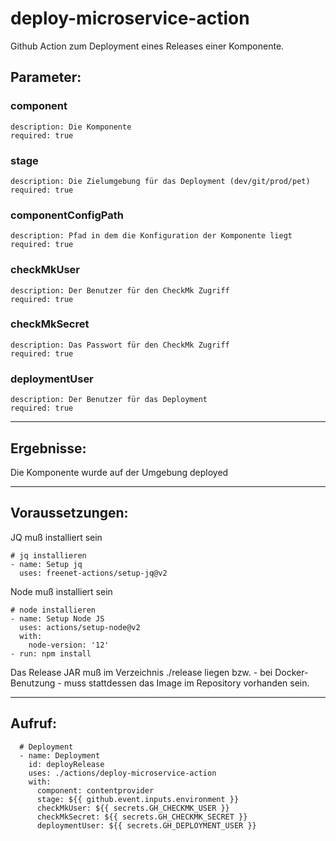 # deploy-microservice-action

Github Action zum Deployment eines Releases einer Komponente.

## Parameter:
### component
    description: Die Komponente
    required: true
### stage
    description: Die Zielumgebung für das Deployment (dev/git/prod/pet)
    required: true
### componentConfigPath
    description: Pfad in dem die Konfiguration der Komponente liegt
    required: true
### checkMkUser
    description: Der Benutzer für den CheckMk Zugriff
    required: true
### checkMkSecret
    description: Das Passwort für den CheckMk Zugriff
    required: true
### deploymentUser
    description: Der Benutzer für das Deployment
    required: true

---

## Ergebnisse:

Die Komponente wurde auf der Umgebung deployed

---

## Voraussetzungen:

JQ muß installiert sein

    # jq installieren
    - name: Setup jq
      uses: freenet-actions/setup-jq@v2

Node muß installiert sein

    # node installieren
    - name: Setup Node JS
      uses: actions/setup-node@v2
      with:
        node-version: '12'
    - run: npm install

Das Release JAR muß im Verzeichnis ./release liegen bzw. - bei Docker-Benutzung - muss stattdessen das Image im Repository vorhanden sein.

---

## Aufruf:

      # Deployment
      - name: Deployment
        id: deployRelease
        uses: ./actions/deploy-microservice-action
        with:
          component: contentprovider
          stage: ${{ github.event.inputs.environment }}
          checkMkUser: ${{ secrets.GH_CHECKMK_USER }}
          checkMkSecret: ${{ secrets.GH_CHECKMK_SECRET }}
          deploymentUser: ${{ secrets.GH_DEPLOYMENT_USER }}
